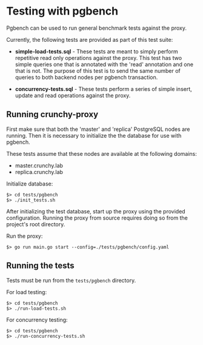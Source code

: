 # Testing with pgbench

Pgbench can be used to run general benchmark tests against the proxy.

Currently, the following tests are provided as part of this test suite:

* **simple-load-tests.sql** - These tests are meant to simply perform
  repetitive read only operations against the proxy. This test has two simple
  queries one that is annotated with the 'read' annotation and one that is not.
  The purpose of this test is to send the same number of queries to both backend
  nodes per pgbench transaction. 

* **concurrency-tests.sql** - These tests perform a series of simple insert, 
  update and read operations against the proxy.

## Running crunchy-proxy

First make sure that both the 'master' and 'replica' PostgreSQL nodes are
running. Then it is necessary to initialize the the database for use with
pgbench.

These tests assume that these nodes are available at the following domains:

* master.crunchy.lab
* replica.crunchy.lab

Initialize database:

```
$> cd tests/pgbench
$> ./init_tests.sh
```

After initializing the test database, start up the proxy using the provided
configuration. Running the proxy from source requires doing so from the
project's root directory.

Run the proxy:

```
$> go run main.go start --config=./tests/pgbench/config.yaml
```

## Running the tests

Tests must be run from the `tests/pgbench` directory.

For load testing:

```
$> cd tests/pgbench
$> ./run-load-tests.sh
```

For concurrency testing:

```
$> cd tests/pgbench
$> ./run-concurrency-tests.sh
```
